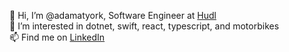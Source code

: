 👋 Hi, I’m @adamatyork, Software Engineer at [Hudl](https://www.hudl.com) <br>
👀 I’m interested in dotnet, swift, react, typescript, and motorbikes <br>
📫 Find me on [LinkedIn](https://uk.linkedin.com/in/adammartindev)

<!---
adamatyork/adamatyork is a ✨ special ✨ repository because its `README.md` (this file) appears on your GitHub profile.
You can click the Preview link to take a look at your changes.
--->
